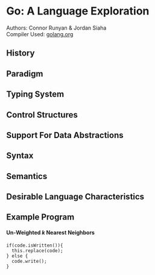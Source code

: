 # Go: A Language Exploration
Authors: Connor Runyan & Jordan Siaha<br>
Compiler Used: [golang.org](https://golang.org/dl/)

## History

## Paradigm

## Typing System

## Control Structures

## Support For Data Abstractions

## Syntax

## Semantics

## Desirable Language Characteristics

## Example Program
#### Un-Weighted _k_ Nearest Neighbors
```
if(code.isWritten()){
  this.replace(code);
} else {
  code.write();
}
```
